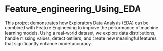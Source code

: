 # Feature_engineering_Using_EDA
This project demonstrates how Exploratory Data Analysis (EDA) can be combined with Feature Engineering to improve the performance of machine learning models. Using a real-world dataset, we explore data distributions, handle missing values, detect outliers, and create new meaningful features that significantly enhance model accuracy. 
